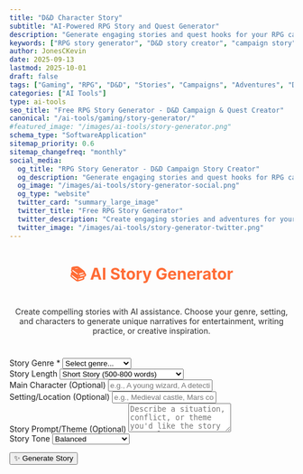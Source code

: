 ```yaml
---
title: "D&D Character Story"
subtitle: "AI-Powered RPG Story and Quest Generator"
description: "Generate engaging stories and quest hooks for your RPG campaigns. Create compelling narratives, adventures, and plot lines for D&D and tabletop gaming sessions."
keywords: ["RPG story generator", "D&D story creator", "campaign story", "quest generator", "RPG plot", "adventure generator", "DnD stories", "tabletop RPG", "campaign ideas", "quest hooks"]
author: JonesCKevin
date: 2025-09-13
lastmod: 2025-10-01
draft: false
tags: ["Gaming", "RPG", "D&D", "Stories", "Campaigns", "Adventures", "DM Tools", "AI", "Tools"]
categories: ["AI Tools"]
type: ai-tools
seo_title: "Free RPG Story Generator - D&D Campaign & Quest Creator"
canonical: "/ai-tools/gaming/story-generator/"
#featured_image: "/images/ai-tools/story-generator.png"
schema_type: "SoftwareApplication"
sitemap_priority: 0.6
sitemap_changefreq: "monthly"
social_media:
  og_title: "RPG Story Generator - D&D Campaign Story Creator"
  og_description: "Generate engaging stories and quest hooks for RPG campaigns. Create compelling narratives for D&D and tabletop games."
  og_image: "/images/ai-tools/story-generator-social.png"
  og_type: "website"
  twitter_card: "summary_large_image"
  twitter_title: "Free RPG Story Generator"
  twitter_description: "Create engaging stories and adventures for your D&D campaigns with AI. Perfect for DMs and storytellers."
  twitter_image: "/images/ai-tools/story-generator-twitter.png"
---
```



<link rel="stylesheet" href="story-generator.css">

<h1 style="text-align: center; margin-bottom: 30px; color: #ff6b35;">📚 AI Story Generator</h1>
<p style="text-align: center; margin-bottom: 40px; opacity: 0.9;">
Create compelling stories with AI assistance. Choose your genre, setting, and characters to generate unique narratives for entertainment, writing practice, or creative inspiration.
</p>

<form id="storyForm">
<div class="form-group">
<label for="storyGenre">Story Genre *</label>
<select id="storyGenre" required>
<option value="">Select genre...</option>
<option value="fantasy">Fantasy</option>
<option value="sci-fi">Science Fiction</option>
<option value="mystery">Mystery</option>
<option value="romance">Romance</option>
<option value="thriller">Thriller</option>
<option value="horror">Horror</option>
<option value="adventure">Adventure</option>
<option value="drama">Drama</option>
<option value="comedy">Comedy</option>
<option value="historical">Historical Fiction</option>
<option value="post-apocalyptic">Post-Apocalyptic</option>
<option value="superhero">Superhero</option>
</select>
</div>

<div class="form-group">
<label for="storyLength">Story Length</label>
<select id="storyLength">
<option value="short">Short Story (500-800 words)</option>
<option value="medium">Medium Story (1000-1500 words)</option>
<option value="long">Long Story (2000+ words)</option>
<option value="flash">Flash Fiction (200-300 words)</option>
</select>
</div>

<div class="form-group">
<label for="mainCharacter">Main Character (Optional)</label>
<input type="text" id="mainCharacter" placeholder="e.g., A young wizard, A detective, A space explorer...">
</div>

<div class="form-group">
<label for="setting">Setting/Location (Optional)</label>
<input type="text" id="setting" placeholder="e.g., Medieval castle, Mars colony, Victorian London...">
</div>

<div class="form-group">
<label for="storyPrompt">Story Prompt/Theme (Optional)</label>
<textarea id="storyPrompt" rows="3" placeholder="Describe a situation, conflict, or theme you'd like the story to explore..."></textarea>
</div>

<div class="form-group">
<label for="tone">Story Tone</label>
<select id="tone">
<option value="balanced">Balanced</option>
<option value="dark">Dark & Serious</option>
<option value="light">Light & Humorous</option>
<option value="mysterious">Mysterious</option>
<option value="inspiring">Inspiring & Uplifting</option>
<option value="dramatic">Dramatic & Intense</option>
</select>
</div>

<button type="button" class="btn-primary" onclick="generateStory()">✨ Generate Story</button>
</form>

<div id="loadingDiv" class="loading" style="display: none;">
Crafting your story...
</div>

<div id="errorDiv" style="display: none;"></div>

<div id="resultDiv" style="display: none;">
<h3 style="color: #ff6b35; margin-bottom: 20px;">Generated Story</h3>
<div class="result-content" id="resultContent"></div>

<div style="margin-top: 30px; gap: 15px; display: flex; justify-content: center; flex-wrap: wrap;">
<button class="btn-primary" onclick="copyResult()" style="width: auto; padding: 10px 20px;">📋 Copy to Clipboard</button>
<button class="btn-primary" onclick="downloadResult('markdown')" style="width: auto; padding: 10px 20px; background: linear-gradient(135deg, #28a745, #34ce57);">📄 Download Markdown</button>
<button class="btn-primary" onclick="generateVariation()" style="width: auto; padding: 10px 20px; background: linear-gradient(135deg, #6f42c1, #8e5bcd);">📖 Generate Alternative</button>

</div>
</div>


<script src="story-generator.js"></script>





